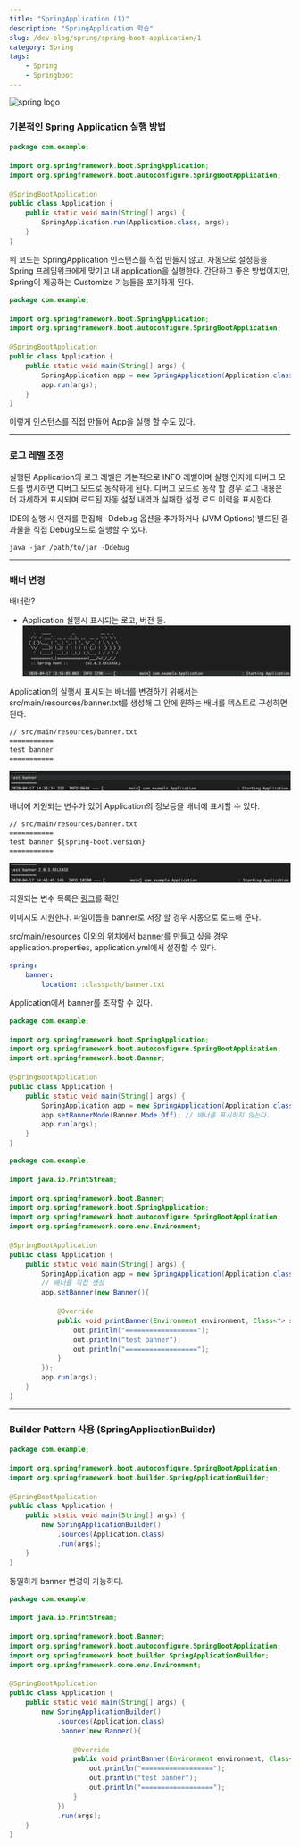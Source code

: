 ```yaml
---
title: "SpringApplication (1)"
description: "SpringApplication 학습"
slug: /dev-blog/spring/spring-boot-application/1
category: Spring
tags: 
    - Spring
    - Springboot
---
```


![spring logo](https://spring.io/images/spring-logo-9146a4d3298760c2e7e49595184e1975.svg)

<!--truncate-->

### 기본적인 Spring Application 실행 방법
```java
package com.example;

import org.springframework.boot.SpringApplication;
import org.springframework.boot.autoconfigure.SpringBootApplication;

@SpringBootApplication
public class Application {
    public static void main(String[] args) {
        SpringApplication.run(Application.class, args); 
    }
}
```

위 코드는 SpringApplication 인스턴스를 직접 만들지 않고, 자동으로 설정등을 Spring 프레임워크에게 맞기고 내 application을 실행한다.
간단하고 좋은 방법이지만, Spring이 제공하는 Customize 기능들을 포기하게 된다.

```java
package com.example;

import org.springframework.boot.SpringApplication;
import org.springframework.boot.autoconfigure.SpringBootApplication;

@SpringBootApplication
public class Application {
    public static void main(String[] args) {
        SpringApplication app = new SpringApplication(Application.class);
        app.run(args);
    }
}
```
이렇게 인스턴스를 직접 만들어 App을 실행 할 수도 있다.

---

### 로그 레벨 조정
실행된 Application의 로그 레벨은 기본적으로 INFO 레벨이며 실행 인자에 디버그 모드를 명시하면 디버그 모드로 동작하게 된다.
디버그 모드로 동작 할 경우 로그 내용은 더 자세하게 표시되며 로드된 자동 설정 내역과 실패한 설정 로드 이력을 표시한다.

IDE의 실행 시 인자를 편집해 -Ddebug 옵션을 추가하거나 (JVM Options)
빌드된 결과물을 직접 Debug모드로 실행할 수 있다.
```
java -jar /path/to/jar -Ddebug
```

---
### 배너 변경

배너란?
- Application 실행시 표시되는 로고, 버전 등.
![spring banner 예시](images/spring-banner-example.png)

Application의 실행시 표시되는 배너를 변경하기 위해서는 src/main/resources/banner.txt를 생성해 그 안에 원하는 배너를 텍스트로 구성하면 된다.
```
// src/main/resources/banner.txt
===========
test banner
===========
```

![spring banner 변경 예시](images/spring-banner-change-example.png)

배너에 지원되는 변수가 있어 Application의 정보등을 배너에 표시할 수 있다.

```
// src/main/resources/banner.txt
=========== 
test banner ${spring-boot.version}
===========
```

![spring banner에서 지원되는 변수](images/spring-banner-variable.png)

지원되는 변수 목록은 [링크](https://docs.spring.io/spring-boot/docs/current/reference/html/spring-boot-features.html#boot-features-banner)를 확인 

이미지도 지원한다. 파일이름을 banner로 저장 할 경우 자동으로 로드해 준다.

src/main/resources 이외의 위치에서 banner를 만들고 싶을 경우 application.properties, application.yml에서 설정할 수 있다.

```yaml
spring:
    banner:
        location: :classpath/banner.txt
``` 

Application에서 banner를 조작할 수 있다.

```java
package com.example;

import org.springframework.boot.SpringApplication;
import org.springframework.boot.autoconfigure.SpringBootApplication;
import ort.springframework.boot.Banner;

@SpringBootApplication
public class Application {
    public static void main(String[] args) {
        SpringApplication app = new SpringApplication(Application.class);
        app.setBannerMode(Banner.Mode.Off); // 배너를 표시하지 않는다.
        app.run(args);
    }
}
```

```java
package com.example;

import java.io.PrintStream;

import org.springframework.boot.Banner;
import org.springframework.boot.SpringApplication;
import org.springframework.boot.autoconfigure.SpringBootApplication;
import org.springframework.core.env.Environment;

@SpringBootApplication
public class Application {
    public static void main(String[] args) {
        SpringApplication app = new SpringApplication(Application.class);
        // 배너를 직접 생성
        app.setBanner(new Banner(){
        
            @Override
            public void printBanner(Environment environment, Class<?> sourceClass, PrintStream out) {
                out.println("==================");
                out.println("test banner");
                out.println("==================");
            }
        });
        app.run(args);
    }
}
```

---
### Builder Pattern 사용 (SpringApplicationBuilder)

```java
package com.example;

import org.springframework.boot.autoconfigure.SpringBootApplication;
import org.springframework.boot.builder.SpringApplicationBuilder;

@SpringBootApplication
public class Application {
    public static void main(String[] args) {
        new SpringApplicationBuilder()
            .sources(Application.class)
            .run(args);
    }
}
```

동일하게 banner 변경이 가능하다.
```java
package com.example;

import java.io.PrintStream;

import org.springframework.boot.Banner;
import org.springframework.boot.autoconfigure.SpringBootApplication;
import org.springframework.boot.builder.SpringApplicationBuilder;
import org.springframework.core.env.Environment;

@SpringBootApplication
public class Application {
    public static void main(String[] args) {
        new SpringApplicationBuilder()
            .sources(Application.class)
            .banner(new Banner(){
            
                @Override
                public void printBanner(Environment environment, Class<?> sourceClass, PrintStream out) {
                    out.println("==================");
                    out.println("test banner");
                    out.println("==================");
                }
            })
            .run(args);
    }
}
```